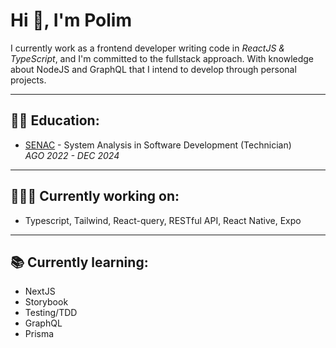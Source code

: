 # Hi 👋, I'm Polim

I currently work as a frontend developer writing code in _ReactJS & TypeScript_, and I'm committed to the fullstack approach. With knowledge about NodeJS and GraphQL that I intend to develop through personal projects.

---

## 🧑‍🎓 Education:

- [SENAC](https://www.sp.senac.br/graduacao/tecnologia-em-analise-e-desenvolvimento-de-sistemas) - System Analysis in Software Development (Technician) <br />
  _AGO 2022 - DEC 2024_

---

## 🧑🏻‍💻 Currently working on:

- Typescript, Tailwind, React-query, RESTful API, React Native, Expo

---

## 📚 Currently learning:

- NextJS
- Storybook
- Testing/TDD
- GraphQL
- Prisma
